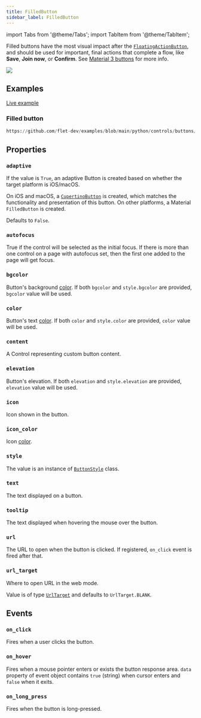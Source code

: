 ```yaml
---
title: FilledButton
sidebar_label: FilledButton
---
```


import Tabs from '@theme/Tabs';
import TabItem from '@theme/TabItem';

Filled buttons have the most visual impact after the [`FloatingActionButton`](/docs/controls/floatingactionbutton), and
should be used for important, final actions that complete a flow, like **Save**, **Join now**, or **Confirm**.
See [Material 3 buttons](https://m3.material.io/components/buttons/overview) for more info.

<img src="/img/docs/controls/filled-button/basic-filled-buttons.png" className="screenshot-20" />

## Examples

[Live example](https://flet-controls-gallery.fly.dev/buttons/filledbutton)

### Filled button


```python reference
https://github.com/flet-dev/examples/blob/main/python/controls/buttons/filled-button/filled-button-example.py
```


## Properties

### `adaptive`

If the value is `True`, an adaptive Button is created based on whether the target platform is iOS/macOS.

On iOS and macOS, a [`CupertinoButton`](/docs/controls/cupertinofilledbutton) is created, which matches the functionality and presentation of this button. On other platforms, a Material `FilledButton` is created.

Defaults to `False`.

### `autofocus`

True if the control will be selected as the initial focus. If there is more than one control on a page with autofocus set, then the first one added to the page will get focus.

### `bgcolor`

Button's background [color](/docs/reference/colors). If both `bgcolor` and `style.bgcolor` are provided, `bgcolor` value will be used.

### `color`

Button's text [color](/docs/reference/colors). If both `color` and `style.color` are provided, `color` value will be used.

### `content`

A Control representing custom button content.

### `elevation`

Button's elevation. If both `elevation` and `style.elevation` are provided, `elevation` value will be used.

### `icon`

Icon shown in the button.

### `icon_color`

Icon [color](/docs/reference/colors).

### `style`

The value is an instance of [`ButtonStyle`](/docs/reference/types/buttonstyle) class.

### `text`

The text displayed on a button.

### `tooltip`

The text displayed when hovering the mouse over the button.

### `url`

The URL to open when the button is clicked. If registered, `on_click` event is fired after that.

### `url_target`

Where to open URL in the web mode.

Value is of type [`UrlTarget`](/docs/reference/types/urltarget) and defaults to `UrlTarget.BLANK`.

## Events

### `on_click`

Fires when a user clicks the button.

### `on_hover`

Fires when a mouse pointer enters or exists the button response area. `data` property of event object contains `true` (string) when cursor enters and `false` when it exits.

### `on_long_press`

Fires when the button is long-pressed.
